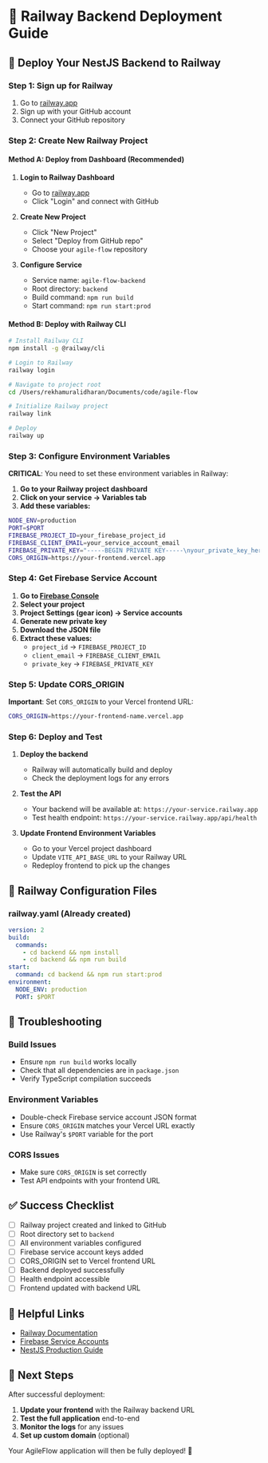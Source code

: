 # 🚂 Railway Backend Deployment Guide

## 🎯 Deploy Your NestJS Backend to Railway

### Step 1: Sign up for Railway

1. Go to [railway.app](https://railway.app)
2. Sign up with your GitHub account
3. Connect your GitHub repository

### Step 2: Create New Railway Project

#### Method A: Deploy from Dashboard (Recommended)

1. **Login to Railway Dashboard**
   - Go to [railway.app](https://railway.app)
   - Click "Login" and connect with GitHub

2. **Create New Project**
   - Click "New Project"
   - Select "Deploy from GitHub repo"
   - Choose your `agile-flow` repository

3. **Configure Service**
   - Service name: `agile-flow-backend`
   - Root directory: `backend`
   - Build command: `npm run build`
   - Start command: `npm run start:prod`

#### Method B: Deploy with Railway CLI

```bash
# Install Railway CLI
npm install -g @railway/cli

# Login to Railway
railway login

# Navigate to project root
cd /Users/rekhamuralidharan/Documents/code/agile-flow

# Initialize Railway project
railway link

# Deploy
railway up
```

### Step 3: Configure Environment Variables

**CRITICAL**: You need to set these environment variables in Railway:

1. **Go to your Railway project dashboard**
2. **Click on your service → Variables tab**
3. **Add these variables:**

```bash
NODE_ENV=production
PORT=$PORT
FIREBASE_PROJECT_ID=your_firebase_project_id
FIREBASE_CLIENT_EMAIL=your_service_account_email
FIREBASE_PRIVATE_KEY="-----BEGIN PRIVATE KEY-----\nyour_private_key_here\n-----END PRIVATE KEY-----\n"
CORS_ORIGIN=https://your-frontend.vercel.app
```

### Step 4: Get Firebase Service Account

1. **Go to [Firebase Console](https://console.firebase.google.com)**
2. **Select your project**
3. **Project Settings (gear icon) → Service accounts**
4. **Generate new private key**
5. **Download the JSON file**
6. **Extract these values:**
   - `project_id` → `FIREBASE_PROJECT_ID`
   - `client_email` → `FIREBASE_CLIENT_EMAIL`
   - `private_key` → `FIREBASE_PRIVATE_KEY`

### Step 5: Update CORS_ORIGIN

**Important**: Set `CORS_ORIGIN` to your Vercel frontend URL:
```bash
CORS_ORIGIN=https://your-frontend-name.vercel.app
```

### Step 6: Deploy and Test

1. **Deploy the backend**
   - Railway will automatically build and deploy
   - Check the deployment logs for any errors

2. **Test the API**
   - Your backend will be available at: `https://your-service.railway.app`
   - Test health endpoint: `https://your-service.railway.app/api/health`

3. **Update Frontend Environment Variables**
   - Go to your Vercel project dashboard
   - Update `VITE_API_BASE_URL` to your Railway URL
   - Redeploy frontend to pick up the changes

## 🔧 Railway Configuration Files

### railway.yaml (Already created)
```yaml
version: 2
build:
  commands:
    - cd backend && npm install
    - cd backend && npm run build
start:
  command: cd backend && npm run start:prod
environment:
  NODE_ENV: production
  PORT: $PORT
```

## 🚨 Troubleshooting

### Build Issues
- Ensure `npm run build` works locally
- Check that all dependencies are in `package.json`
- Verify TypeScript compilation succeeds

### Environment Variables
- Double-check Firebase service account JSON format
- Ensure `CORS_ORIGIN` matches your Vercel URL exactly
- Use Railway's `$PORT` variable for the port

### CORS Issues
- Make sure `CORS_ORIGIN` is set correctly
- Test API endpoints with your frontend URL

## ✅ Success Checklist

- [ ] Railway project created and linked to GitHub
- [ ] Root directory set to `backend`
- [ ] All environment variables configured
- [ ] Firebase service account keys added
- [ ] CORS_ORIGIN set to Vercel frontend URL
- [ ] Backend deployed successfully
- [ ] Health endpoint accessible
- [ ] Frontend updated with backend URL

## 🔗 Helpful Links

- [Railway Documentation](https://docs.railway.app)
- [Firebase Service Accounts](https://firebase.google.com/docs/admin/setup)
- [NestJS Production Guide](https://docs.nestjs.com)

## 🎉 Next Steps

After successful deployment:

1. **Update your frontend** with the Railway backend URL
2. **Test the full application** end-to-end
3. **Monitor the logs** for any issues
4. **Set up custom domain** (optional)

Your AgileFlow application will then be fully deployed! 🚀
